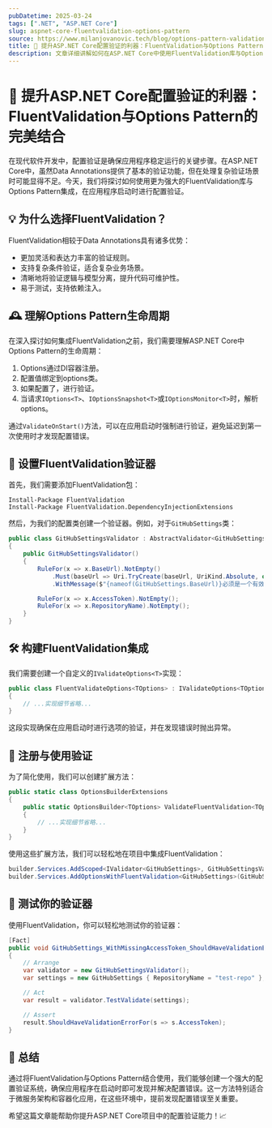 ```yaml
---
pubDatetime: 2025-03-24
tags: [".NET", "ASP.NET Core"]
slug: aspnet-core-fluentvalidation-options-pattern
source: https://www.milanjovanovic.tech/blog/options-pattern-validation-in-aspnetcore-with-fluentvalidation
title: 🚀 提升ASP.NET Core配置验证的利器：FluentValidation与Options Pattern的完美结合
description: 文章详细讲解如何在ASP.NET Core中使用FluentValidation库与Options Pattern集成，确保应用启动时及时发现配置错误，提升配置验证的灵活性和表达力。
---
```


# 🚀 提升ASP.NET Core配置验证的利器：FluentValidation与Options Pattern的完美结合

在现代软件开发中，配置验证是确保应用程序稳定运行的关键步骤。在ASP.NET Core中，虽然Data Annotations提供了基本的验证功能，但在处理复杂验证场景时可能显得不足。今天，我们将探讨如何使用更为强大的FluentValidation库与Options Pattern集成，在应用程序启动时进行配置验证。

## 💡 为什么选择FluentValidation？

FluentValidation相较于Data Annotations具有诸多优势：

- 更加灵活和表达力丰富的验证规则。
- 支持复杂条件验证，适合复杂业务场景。
- 清晰地将验证逻辑与模型分离，提升代码可维护性。
- 易于测试，支持依赖注入。

## 🕰️ 理解Options Pattern生命周期

在深入探讨如何集成FluentValidation之前，我们需要理解ASP.NET Core中Options Pattern的生命周期：

1. Options通过DI容器注册。
2. 配置值绑定到options类。
3. 如果配置了，进行验证。
4. 当请求`IOptions<T>`、`IOptionsSnapshot<T>`或`IOptionsMonitor<T>`时，解析options。

通过`ValidateOnStart()`方法，可以在应用启动时强制进行验证，避免延迟到第一次使用时才发现配置错误。

## 🔧 设置FluentValidation验证器

首先，我们需要添加FluentValidation包：

```shell
Install-Package FluentValidation
Install-Package FluentValidation.DependencyInjectionExtensions
```

然后，为我们的配置类创建一个验证器。例如，对于`GitHubSettings`类：

```csharp
public class GitHubSettingsValidator : AbstractValidator<GitHubSettings>
{
    public GitHubSettingsValidator()
    {
        RuleFor(x => x.BaseUrl).NotEmpty()
            .Must(baseUrl => Uri.TryCreate(baseUrl, UriKind.Absolute, out _))
            .WithMessage($"{nameof(GitHubSettings.BaseUrl)}必须是一个有效的URL");

        RuleFor(x => x.AccessToken).NotEmpty();
        RuleFor(x => x.RepositoryName).NotEmpty();
    }
}
```

## 🛠️ 构建FluentValidation集成

我们需要创建一个自定义的`IValidateOptions<T>`实现：

```csharp
public class FluentValidateOptions<TOptions> : IValidateOptions<TOptions> where TOptions : class
{
    // ...实现细节省略...
}
```

这段实现确保在应用启动时进行选项的验证，并在发现错误时抛出异常。

## 🚀 注册与使用验证

为了简化使用，我们可以创建扩展方法：

```csharp
public static class OptionsBuilderExtensions
{
    public static OptionsBuilder<TOptions> ValidateFluentValidation<TOptions>(this OptionsBuilder<TOptions> builder) where TOptions : class
    {
        // ...实现细节省略...
    }
}
```

使用这些扩展方法，我们可以轻松地在项目中集成FluentValidation：

```csharp
builder.Services.AddScoped<IValidator<GitHubSettings>, GitHubSettingsValidator>();
builder.Services.AddOptionsWithFluentValidation<GitHubSettings>(GitHubSettings.ConfigurationSection);
```

## 🧪 测试你的验证器

使用FluentValidation，你可以轻松地测试你的验证器：

```csharp
[Fact]
public void GitHubSettings_WithMissingAccessToken_ShouldHaveValidationError()
{
    // Arrange
    var validator = new GitHubSettingsValidator();
    var settings = new GitHubSettings { RepositoryName = "test-repo" };

    // Act
    var result = validator.TestValidate(settings);

    // Assert
    result.ShouldHaveValidationErrorFor(s => s.AccessToken);
}
```

## 🎯 总结

通过将FluentValidation与Options Pattern结合使用，我们能够创建一个强大的配置验证系统，确保应用程序在启动时即可发现并解决配置错误。这一方法特别适合于微服务架构和容器化应用，在这些环境中，提前发现配置错误至关重要。

希望这篇文章能帮助你提升ASP.NET Core项目中的配置验证能力！📈
